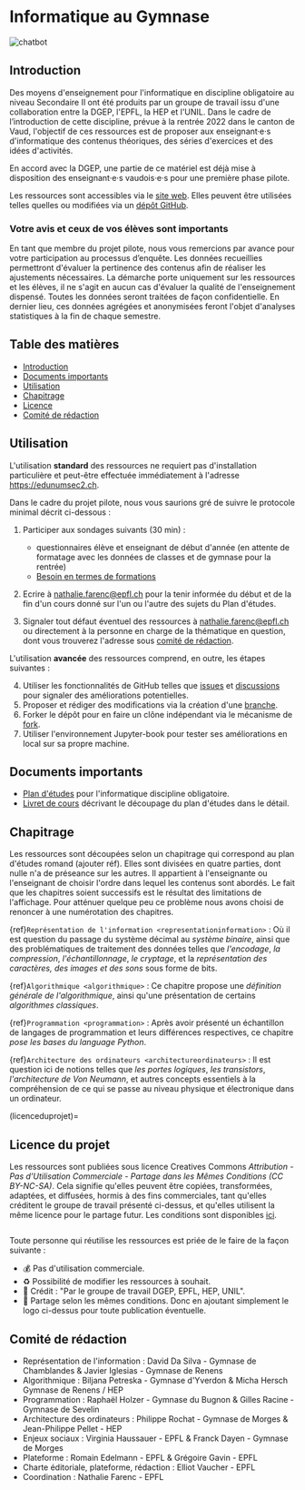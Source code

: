 # Informatique au Gymnase

![chatbot](https://user-images.githubusercontent.com/73947555/117774857-301d3580-b23a-11eb-9657-2eeebb19fde3.png)


## Introduction

Des moyens d'enseignement pour l'informatique en discipline obligatoire au niveau Secondaire II ont été produits par un groupe de travail issu d'une collaboration entre la DGEP, l'EPFL, la HEP et l'UNIL. Dans le cadre de l’introduction de cette discipline, prévue à la rentrée 2022 dans le canton de Vaud, l'objectif de ces ressources est de proposer aux enseignant·e·s d'informatique des contenus théoriques, des séries d'exercices et des idées d'activités.

En accord avec la DGEP, une partie de ce matériel est déjà mise à disposition des enseignant·e·s vaudois·e·s pour une première phase pilote.

Les ressources sont accessibles via le [site web](https://edunumsec2.ch). Elles peuvent être utilisées telles quelles ou modifiées via un [dépôt GitHub](https://github.com/edunumsec2/book).


### Votre avis et ceux de vos élèves sont importants

En tant que membre du projet pilote, nous vous remercions par avance pour votre participation au processus d’enquête. Les données recueillies permettront d'évaluer la pertinence des contenus afin de réaliser les ajustements nécessaires. La démarche porte uniquement sur les ressources et les élèves, il ne s'agit en aucun cas d'évaluer la qualité de l'enseignement dispensé. Toutes les données seront traitées de façon confidentielle. En dernier lieu, ces données agrégées et anonymisées feront l'objet d'analyses statistiques à la fin de chaque semestre. 


## Table des matières


- [Introduction](#introduction)
- [Documents importants](#documents-importants)
- [Utilisation](#utilisation)
- [Chapitrage](#chapitrage)
- [Licence](#licence)
- [Comité de rédaction](#comité-de-rédaction)
  

## Utilisation

L'utilisation **standard** des ressources ne requiert pas d'installation particulière et peut-être effectuée immédiatement à l'adresse https://edunumsec2.ch. 

Dans le cadre du projet pilote, nous vous saurions gré de suivre le protocole minimal décrit ci-dessous :  

1. Participer aux sondages suivants (30 min) : 
    - questionnaires élève et enseignant de début d'année (en attente de formatage avec les données de classes et de gymnase pour la rentrée)
    - [Besoin en termes de formations](https://fr.surveymonkey.com/r/27QW723)

2. Ecrire à nathalie.farenc@epfl.ch pour la tenir informée du début et de la fin d'un cours donné sur l'un ou l'autre des sujets du Plan d'études.
3. Signaler tout défaut éventuel des ressources à nathalie.farenc@epfl.ch ou directement à la personne en charge de la thématique en question, dont vous trouverez l'adresse sous [comité de rédaction](#comité-de-rédaction).

L'utilisation **avancée** des ressources comprend, en outre, les étapes suivantes : 

4. Utiliser les fonctionnalités de GitHub telles que [issues](https://github.com/edunumsec2/book/issues) et [discussions](https://github.com/edunumsec2/book/discussions) pour signaler des améliorations potentielles. 
5. Proposer et rédiger des modifications via la création d'une [branche](https://github.com/edunumsec2/book/branches). 
6. Forker le dépôt pour en faire un clône indépendant via le mécanisme de [fork](https://docs.github.com/en/github/getting-started-with-github/fork-a-repo). 
7. Utiliser l'environnement Jupyter-book pour tester ses améliorations en local sur sa propre machine. 

## Documents importants

* [Plan d'études](http://files.edunumsec2.ch/pe.pdf) pour l'informatique discipline obligatoire. 
* [Livret de cours](http://files.edunumsec2.ch/livret.pdf) décrivant le découpage du plan d'études dans le détail. 

## Chapitrage

Les ressources sont découpées selon un chapitrage qui correspond au plan d'études romand (ajouter réf). Elles sont divisées en quatre parties, dont nulle n'a de préseance sur les autres. Il appartient à l'enseignante ou l'enseignant de choisir l'ordre dans lequel les contenus sont abordés. Le fait que les chapitres soient successifs est le résultat des limitations de l'affichage. Pour atténuer quelque peu ce problème nous avons choisi de renoncer à une numérotation des chapitres. 

{ref}`Représentation de l'information <representationinformation>`
: Où il est question du passage du système décimal au *système binaire*, ainsi que des problématiques de traitement des données telles que *l'encodage*, *la compression*, *l'échantillonnage*, *le cryptage*, et la *représentation des caractères, des images et des sons* sous forme de bits. 

{ref}`Algorithmique <algorithmique>`
: Ce chapitre propose une *définition générale de l'algorithmique*, ainsi qu'une présentation de certains *algorithmes classiques*. 

{ref}`Programmation <programmation>`
: Après avoir présenté un échantillon de langages de programmation et leurs différences respectives, ce chapitre *pose les bases du language Python*. 

{ref}`Architecture des ordinateurs <architectureordinateurs>`
: Il est question ici de notions telles que *les portes logiques*, *les transistors*, *l'architecture de Von Neumann*, et autres concepts essentiels à la compréhension de ce qui se passe au niveau physique et électronique dans un ordinateur.


(licenceduprojet)=
## Licence du projet

Les ressources sont publiées sous licence Creatives Commons *Attribution - Pas d’Utilisation Commerciale - Partage dans les Mêmes Conditions (CC BY-NC-SA)*. Cela signifie qu'elles peuvent être copiées, transformées, adaptées, et diffusées, hormis à des fins commerciales, tant qu'elles créditent le groupe de travail présenté ci-dessus, et qu'elles utilisent la même licence pour le partage futur. Les conditions sont disponibles [ici](https://creativecommons.org/licenses/?lang=fr). 

```{image} media/presentation/by-nc-sa.png
```

Toute personne qui réutilise les ressources est priée de le faire de la façon suivante : 

* 💰 Pas d'utilisation commerciale. 
* ♻️ Possibilité de modifier les ressources à souhait. 
* 📗 Crédit : "Par le groupe de travail DGEP, EPFL, HEP, UNIL". 
* 🤝 Partage selon les mêmes conditions. Donc en ajoutant simplement le logo ci-dessus pour toute publication éventuelle. 


## Comité de rédaction

* Représentation de l'information : David Da Silva - Gymnase de Chamblandes & Javier Iglesias - Gymnase de Renens
* Algorithmique : Biljana Petreska - Gymnase d'Yverdon & Micha Hersch Gymnase de Renens / HEP
* Programmation : Raphaël Holzer - Gymnase du Bugnon & Gilles Racine - Gymnase de Sevelin
* Architecture des ordinateurs : Philippe Rochat - Gymnase de Morges & Jean-Philippe Pellet - HEP
* Enjeux sociaux : Virginia Haussauer - EPFL & Franck Dayen - Gymnase de Morges 
* Plateforme : Romain Edelmann - EPFL & Grégoire Gavin - EPFL
* Charte éditoriale, plateforme, rédaction : Elliot Vaucher - EPFL
* Coordination : Nathalie Farenc - EPFL


